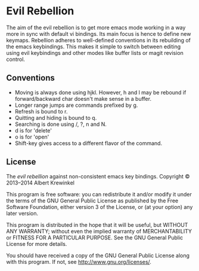# Evil Rebellion

The aim of the evil rebellion is to get more emacs mode working in a way more
in sync with default vi bindings.  Its main focus is hence to define new
keymaps.  Rebellion adheres to well-defined conventions in its rebuilding of
the emacs keybindings.  This makes it simple to switch between editing using
evil keybindings and other modes like buffer lists or magit revision control.

## Conventions

* Moving is always done using hjkl.  However, h and l may be rebound if
  forward/backward char doesn't make sense in a buffer.
* Longer range jumps are commands prefixed by g.
* Refresh is bound to r.
* Quitting and hiding is bound to q.
* Searching is done using /, ?, n and N.
* d is for 'delete'
* o is for 'open'
* Shift-key gives access to a different flavor of the command.

## License

The *evil rebellion* against non-consistent emacs key bindings.
Copyright © 2013–2014  Albert Krewinkel

This program is free software: you can redistribute it and/or modify it under
the terms of the GNU General Public License as published by the Free Software
Foundation, either version 3 of the License, or (at your option) any later
version.

This program is distributed in the hope that it will be useful, but WITHOUT
ANY WARRANTY; without even the implied warranty of MERCHANTABILITY or FITNESS
FOR A PARTICULAR PURPOSE.  See the GNU General Public License for more
details.

You should have received a copy of the GNU General Public License along with
this program.  If not, see <http://www.gnu.org/licenses/>.
